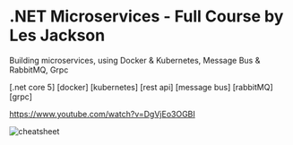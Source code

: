 # .NET Microservices - Full Course by Les Jackson

Building microservices, using Docker & Kubernetes, Message Bus & RabbitMQ, Grpc

[.net core 5] [docker] [kubernetes] [rest api] [message bus] [rabbitMQ] [grpc]

https://www.youtube.com/watch?v=DgVjEo3OGBI

![cheatsheet](https://downloader.disk.yandex.ru/preview/dc009bb286ba9867c4d6ec203d791a3b904664cddb9482fffaaf34efa5cc41ca/629d4d0c/wzoQ_Du2LRVsXOdDrjVX00e6f4tbuCF1Lm0yTsS_W8EdZyFL1vCN5mx_ygPrmZt_bzL9FC_2eYX-bLoQiB3m7A%3D%3D?uid=0&filename=s04e03_cheatsheet.png&disposition=inline&hash=&limit=0&content_type=image%2Fpng&owner_uid=0&tknv=v2&size=2048x2048)
